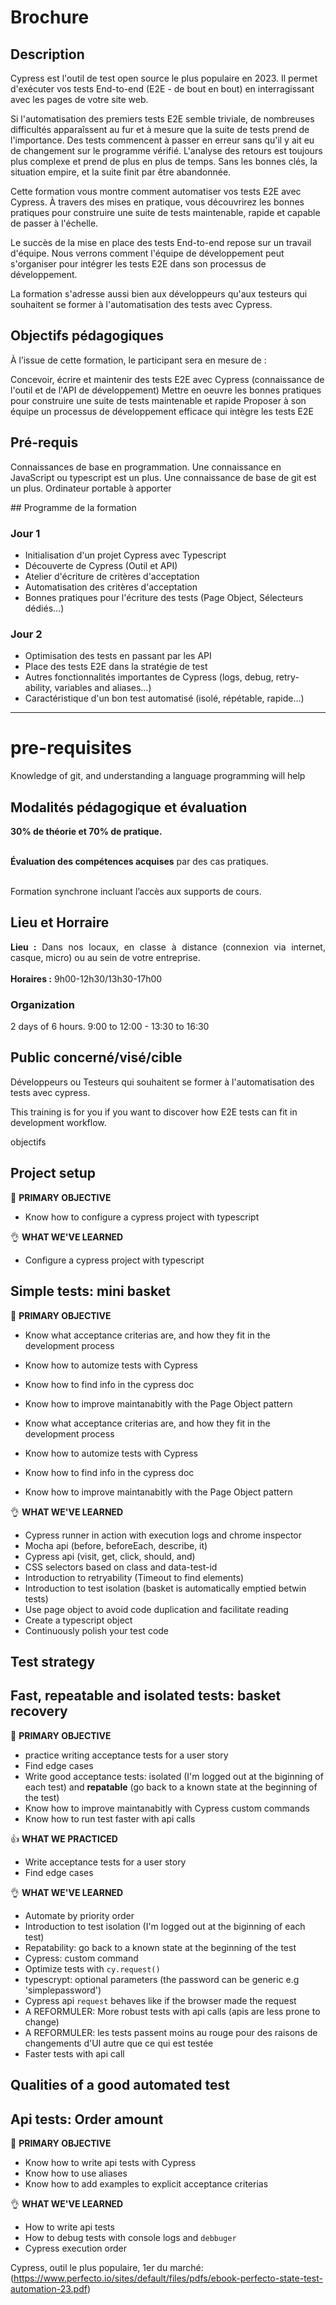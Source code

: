 # Brochure


## Description


Cypress est l'outil de test open source le plus populaire en 2023. Il permet d'exécuter vos tests End-to-end (E2E - de bout en bout) en interragissant avec les pages de votre site web.

Si l'automatisation des premiers tests E2E semble triviale, de nombreuses difficultés apparaîssent au fur et à mesure que la suite de tests prend de l'importance. Des tests commencent à passer en erreur sans qu'il y ait eu de changement sur le programme vérifié. L'analyse des retours est toujours plus complexe et prend de plus en plus de temps. Sans les bonnes clés, la situation empire, et la suite finit par être abandonnée.

Cette formation vous montre comment automatiser vos tests E2E avec Cypress. À travers des mises en pratique, vous découvrirez les bonnes pratiques pour construire une suite de tests maintenable, rapide et capable de passer à l'échelle.

Le succès de la mise en place des tests End-to-end repose sur un travail d'équipe. Nous verrons comment l'équipe de développement peut s'organiser pour intégrer les tests E2E dans son processus de développement.

La formation s'adresse aussi bien aux développeurs qu'aux testeurs qui souhaitent se former à l'automatisation des tests avec Cypress.

## Objectifs pédagogiques

À l’issue de cette formation, le participant sera en mesure de :

Concevoir, écrire et maintenir des tests E2E avec Cypress (connaissance de l'outil et de l'API de développement)
Mettre en oeuvre les bonnes pratiques pour construire une suite de tests maintenable et rapide
Proposer à son équipe un processus de développement efficace qui intègre les tests E2E


## Pré-requis

Connaissances de base en programmation.
Une connaissance en JavaScript ou typescript est un plus.
Une connaissance de base de git est un plus.
Ordinateur portable à apporter


## Programme de la formation

### Jour 1

- Initialisation d'un projet Cypress avec Typescript
- Découverte de Cypress (Outil et API)
- Atelier d'écriture de critères d'acceptation
- Automatisation des critères d'acceptation
- Bonnes pratiques pour l'écriture des tests (Page Object, Sélecteurs dédiés...)
 

### Jour 2

- Optimisation des tests en passant par les API
- Place des tests E2E dans la stratégie de test
- Autres fonctionnalités importantes de Cypress (logs, debug, retry-ability, variables and aliases...)
- Caractéristique d'un bon test automatisé (isolé, répétable, rapide...)




--------------------------

# pre-requisites

Knowledge of git, and understanding a language programming will help



## Modalités pédagogique et évaluation

<strong>30% de théorie et 70% de pratique.</strong><br><br>

<strong>Évaluation des compétences acquises</strong> par des cas pratiques.<br><br>

Formation synchrone incluant l’accès aux supports de cours.

## Lieu et Horraire

<div style="text-align: justify;"><strong>Lieu :</strong> Dans nos locaux, en classe à distance (connexion via internet, casque, micro) ou au sein de votre entreprise.</div><div>&nbsp;</div><div style="text-align: justify;"><strong>Horaires :</strong> 9h00-12h30/13h30-17h00</div>				


### Organization

2 days of 6 hours.
9:00 to 12:00 - 13:30 to 16:30



## Public concerné/visé/cible

Développeurs ou Testeurs qui souhaitent se former à l'automatisation des tests avec cypress.

This training is for you if you want to discover how E2E tests can fit in development workflow.



objectifs

## Project setup

🧩 **PRIMARY OBJECTIVE**


- Know how to configure a cypress project with typescript

👌 **WHAT WE'VE LEARNED**

- Configure a cypress project with typescript

## Simple tests: mini basket


🧩 **PRIMARY OBJECTIVE**

- Know what acceptance criterias are, and how they fit in the development process
- Know how to automize tests with Cypress
- Know how to find info in the cypress doc
- Know how to improve maintanabitly with the Page Object pattern

- Know what acceptance criterias are, and how they fit in the development process
- Know how to automize tests with Cypress
- Know how to find info in the cypress doc
- Know how to improve maintanabitly with the Page Object pattern

👌 **WHAT WE'VE LEARNED**

- Cypress runner in action with execution logs and chrome inspector
- Mocha api (before, beforeEach, describe, it)
- Cypress api (visit, get, click, should, and)
- CSS selectors based on class and data-test-id
- Introduction to retryability (Timeout to find elements)
- Introduction to test isolation (basket is automatically emptied betwin tests)
- Use page object to avoid code duplication and facilitate reading
- Create a typescript object
- Continuously polish your test code

## Test strategy

## Fast, repeatable and isolated tests: basket recovery


🧩 **PRIMARY OBJECTIVE**

- practice writing acceptance tests for a user story
- Find edge cases
- Write good acceptance tests: isolated (I'm logged out at the biginning of each test) and **repatable** (go back to a known state at the beginning of the test)
- Know how to improve maintanabitly with Cypress custom commands
- Know how to run test faster with api calls

👍 **WHAT WE PRACTICED**

- Write acceptance tests for a user story
- Find edge cases


👌 **WHAT WE'VE LEARNED**

- Automate by priority order
- Introduction to test isolation (I'm logged out at the biginning of each test)
- Repatability: go back to a known state at the beginning of the test
- Cypress: custom command
- Optimize tests with `cy.request()`
- typescrypt: optional parameters (the password can be generic e.g 'simplepassword')
- Cypress api `request` behaves like if the browser made the request
- A REFORMULER: More robust tests with api calls (apis are less prone to change)
- A REFORMULER: les tests passent moins au rouge pour des raisons de changements d'UI autre que ce qui est testée
- Faster tests with api call


## Qualities of a good automated test

## Api tests: Order amount

🧩 **PRIMARY OBJECTIVE**

- Know how to write api tests with Cypress
- Know how to use aliases
- Know how to add examples to explicit acceptance criterias

👌 **WHAT WE'VE LEARNED**

- How to write api tests
- How to debug tests with console logs and `debbuger`
- Cypress execution order





Cypress, outil le plus populaire, 1er du marché:
 (https://www.perfecto.io/sites/default/files/pdfs/ebook-perfecto-state-test-automation-23.pdf)